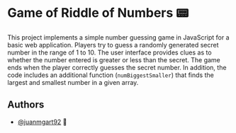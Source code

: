 # Game of Riddle of Numbers 📟

This project implements a simple number guessing game in JavaScript for a basic web application. Players try to guess a randomly generated secret number in the range of 1 to 10. The user interface provides clues as to whether the number entered is greater or less than the secret. The game ends when the player correctly guesses the secret number. In addition, the code includes an additional function (`numBiggestSmaller`) that finds the largest and smallest number in a given array.
## Authors

- [@juanmgart92](https://www.github.com/juanmgart92) 🦉

